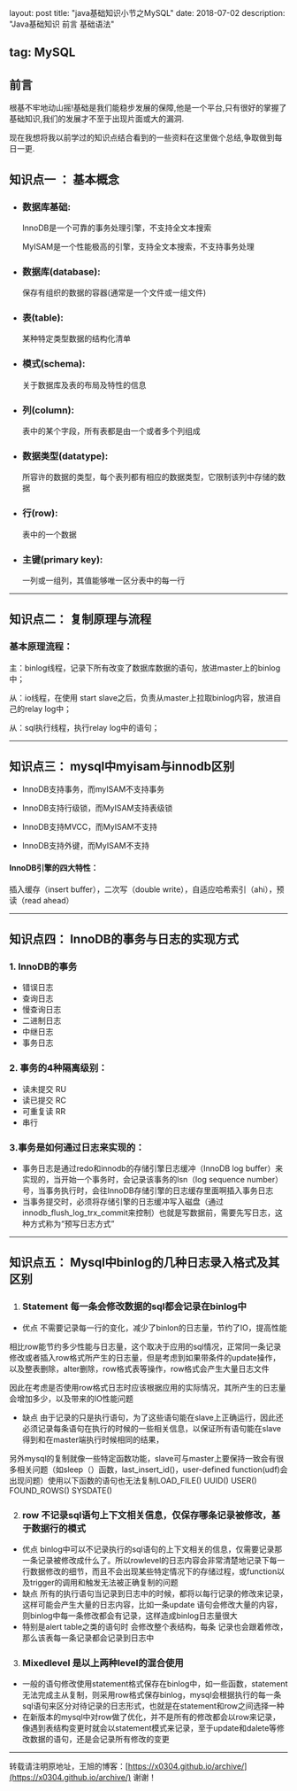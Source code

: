 layout: post
title: "java基础知识小节之MySQL"
date: 2018-07-02 
description: "Java基础知识 前言 基础语法"

## tag: MySQL 

## 前言

根基不牢地动山摇!基础是我们能稳步发展的保障,他是一个平台,只有很好的掌握了基础知识,我们的发展才不至于出现片面或大的漏洞.

现在我想将我以前学过的知识点结合看到的一些资料在这里做个总结,争取做到每日一更.

 

## 知识点一 ： 基本概念

- ### 数据库基础:

   InnoDB是一个可靠的事务处理引擎，不支持全文本搜索

   MyISAM是一个性能极高的引擎，支持全文本搜索，不支持事务处理

- ### 数据库(database):

  保存有组织的数据的容器(通常是一个文件或一组文件)

- ### 表(table):

  某种特定类型数据的结构化清单

- ### 模式(schema):

  关于数据库及表的布局及特性的信息

- ### 列(column):

  表中的某个字段，所有表都是由一个或者多个列组成

- ### 数据类型(datatype):

   所容许的数据的类型，每个表列都有相应的数据类型，它限制该列中存储的数据

- ### 行(row):

  表中的一个数据

- ### 主键(primary key):

  一列或一组列，其值能够唯一区分表中的每一行

------

## 知识点二： 复制原理与流程

### 基本原理流程：

 主：binlog线程，记录下所有改变了数据库数据的语句，放进master上的binlog中；

从：io线程，在使用 start slave之后，负责从master上拉取binlog内容，放进自己的relay log中；

从：sql执行线程，执行relay log中的语句；

------

## 知识点三： mysql中myisam与innodb区别

- InnoDB支持事务，而myISAM不支持事务

-    InnoDB支持行级锁，而MyISAM支持表级锁

-    InnoDB支持MVCC，而MyISAM不支持

-    InnoDB支持外键，而MyISAM不支持

  #### InnoDB引擎的四大特性：

  插入缓存（insert buffer），二次写（double write），自适应哈希索引（ahi），预读（read ahead）

------

## 知识点四： InnoDB的事务与日志的实现方式

### 1. InnoDB的事务

- 错误日志
- 查询日志
- 慢查询日志
- 二进制日志
- 中继日志
- 事务日志

### 2. 事务的4种隔离级别：

- 读未提交 RU
-  读已提交 RC
- 可重复读 RR
- 串行

### 3.事务是如何通过日志来实现的：

- 事务日志是通过redo和innodb的存储引擎日志缓冲（InnoDB log buffer）来实现的，当开始一个事务时，会记录该事务的lsn（log sequence number）号，当事务执行时，会往InnoDB存储引擎的日志缓存里面啊插入事务日志
- 当事务提交时，必须将存储引擎的日志缓冲写入磁盘（通过 innodb_flush_log_trx_commit来控制）也就是写数据前，需要先写日志，这种方式称为“预写日志方式”

------

## 知识点五： Mysql中binlog的几种日志录入格式及其区别

1. ### Statement 每一条会修改数据的sql都会记录在binlog中

- 优点 不需要记录每一行的变化，减少了binlon的日志量，节约了IO，提高性能

相比row能节约多少性能与日志量，这个取决于应用的sql情况，正常同一条记录修改或者插入row格式所产生的日志量，但是考虑到如果带条件的update操作，以及整表删除，alter删除，row格式表等操作，row格式会产生大量日志文件

因此在考虑是否使用row格式日志时应该根据应用的实际情况，其所产生的日志量会增加多少，以及带来的IO性能问题

- 缺点 由于记录的只是执行语句，为了这些语句能在slave上正确运行，因此还必须记录每条语句在执行的时候的一些相关信息，以保证所有语句能在slave得到和在master端执行时候相同的结果，

 另外mysql的复制就像一些特定函数功能，slave可与master上要保持一致会有很多相关问题（如sleep（）函数，last_insert_id()，user-defined function(udf)会出现问题）使用以下函数的语句也无法复制LOAD_FILE()     UUID()   USER()    FOUND_ROWS()  SYSDATE()

2. ### row  不记录sql语句上下文相关信息，仅保存哪条记录被修改，基于数据行的模式

- 优点  binlog中可以不记录执行的sql语句的上下文相关的信息，仅需要记录那一条记录被修改成什么了。所以rowlevel的日志内容会非常清楚地记录下每一行数据修改的细节，而且不会出现某些特定情况下的存储过程，或function以及trigger的调用和触发无法被正确复制的问题
- 缺点  所有的执行语句当记录到日志中的时候，都将以每行记录的修改来记录，这样可能会产生大量的日志内容，比如一条update 语句会修改大量的内容，则binlog中每一条修改都会有记录，这样造成binlog日志量很大
- 特别是alert table之类的语句时 会修改整个表结构，每条 记录也会跟着修改，那么该表每一条记录都会记录到日志中

3. ### Mixedlevel  是以上两种level的混合使用 

- 一般的语句修改使用statement格式保存在binlog中，如一些函数，statement无法完成主从复制，则采用row格式保存binlog，mysql会根据执行的每一条sql语句来区分对待记录的日志形式，也就是在statement和row之间选择一种
- 在新版本的mysql中对row做了优化，并不是所有的修改都会以row来记录，像遇到表结构变更时就会以statement模式来记录，至于update和dalete等修改数据的语句，还是会记录所有修改的变更

------



转载请注明原地址，王旭的博客：[https://x0304.github.io/archive/](https://x0304.github.io/archive/) 谢谢！